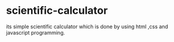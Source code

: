 # scientific-calculator
its simple scientific calculator which is done by using html ,css and javascript programming.
